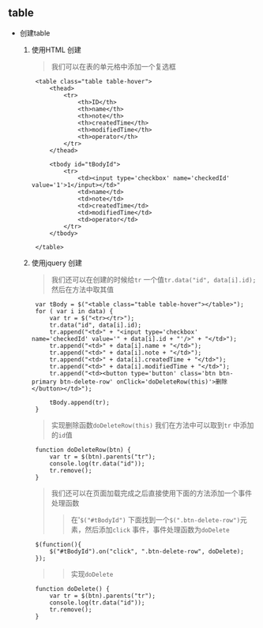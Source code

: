

## table

- 创建table 

    1. 使用HTML 创建
        > 我们可以在表的单元格中添加一个复选框

            <table class="table table-hover">
                <thead>
                    <tr>
                        <th>ID</th>
                        <th>name</th>
                        <th>note</th>
                        <th>createdTime</th>
                        <th>modifiedTime</th>
                        <th>operator</th>
                    </tr>
                </thead>

                <tbody id="tBodyId">
                    <tr>
                        <td><input type='checkbox' name='checkedId' value='1'>1</input></td>"
                        <td>name</td>
                        <td>note</td>
                        <td>createdTime</td>
                        <td>modifiedTime</td>
                        <td>operator</td>
                    </tr>
                </tbody>

            </table>

    2. 使用jquery 创建
        > 我们还可以在创建的时候给`tr` 一个值`tr.data("id", data[i].id);` 然后在方法中取其值

            var tBody = $("<table class="table table-hover"></table>");
            for ( var i in data) {
                var tr = $("<tr></tr>");
                tr.data("id", data[i].id);
                tr.append("<td>" + "<input type='checkbox' name='checkedId' value='" + data[i].id + "'/>" + "</td>");
                tr.append("<td>" + data[i].name + "</td>");
                tr.append("<td>" + data[i].note + "</td>");
                tr.append("<td>" + data[i].createdTime + "</td>");
                tr.append("<td>" + data[i].modifiedTime + "</td>");
                tr.append("<td><button type='button' class='btn btn-primary btn-delete-row' onClick='doDeleteRow(this)'>删除</button></td>");

                tBody.append(tr);
            }

        >  实现删除函数`doDeleteRow(this)` 我们在方法中可以取到`tr` 中添加的`id`值

            function doDeleteRow(btn) {
                var tr = $(btn).parents("tr");
                console.log(tr.data("id"));
                tr.remove();
            }
        
        > 我们还可以在页面加载完成之后直接使用下面的方法添加一个事件处理函数
        >> 在'`$("#tBodyId")` 下面找到一个`$(".btn-delete-row")`元素，然后添加`click` 事件，事件处理函数为`doDelete`

            $(function(){
                $("#tBodyId").on("click", ".btn-delete-row", doDelete);
            });
        >> 实现`doDelete`

            function doDelete() {
                var tr = $(btn).parents("tr");
                console.log(tr.data("id"));
                tr.remove();
            }



